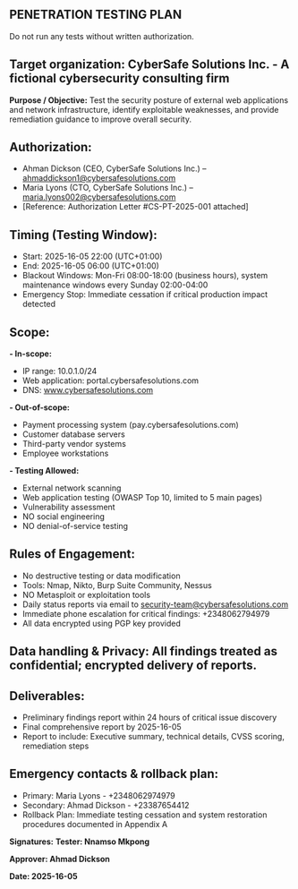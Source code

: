 ## PENETRATION TESTING PLAN 
Do not run any tests without written authorization.

## Target organization: CyberSafe Solutions Inc. - A fictional cybersecurity consulting firm

**Purpose / Objective:** Test the security posture of external web applications and network infrastructure, identify exploitable weaknesses, and provide remediation guidance to improve overall security.

## Authorization:
- Ahman Dickson (CEO, CyberSafe Solutions Inc.) – ahmaddickson1@cybersafesolutions.com
- Maria Lyons (CTO, CyberSafe Solutions Inc.) – maria.lyons002@cybersafesolutions.com
- [Reference: Authorization Letter #CS-PT-2025-001 attached]

## Timing (Testing Window):
- Start: 2025-16-05 22:00 (UTC+01:00)
- End: 2025-16-05 06:00 (UTC+01:00)
- Blackout Windows: Mon-Fri 08:00-18:00 (business hours), system maintenance windows every Sunday 02:00-04:00
- Emergency Stop: Immediate cessation if critical production impact detected

## Scope:
**- In-scope:**
  - IP range: 10.0.1.0/24
  - Web application: portal.cybersafesolutions.com
  - DNS: www.cybersafesolutions.com
    
**- Out-of-scope:**
  - Payment processing system (pay.cybersafesolutions.com)
  - Customer database servers
  - Third-party vendor systems
  - Employee workstations
    
**- Testing Allowed:**
  - External network scanning
  - Web application testing (OWASP Top 10, limited to 5 main pages)
  - Vulnerability assessment
  - NO social engineering
  - NO denial-of-service testing

## Rules of Engagement:
- No destructive testing or data modification
- Tools: Nmap, Nikto, Burp Suite Community, Nessus
- NO Metasploit or exploitation tools
- Daily status reports via email to security-team@cybersafesolutions.com
- Immediate phone escalation for critical findings: +2348062794979
- All data encrypted using PGP key provided
  
## Data handling & Privacy: All findings treated as confidential; encrypted delivery of reports.

## Deliverables:
- Preliminary findings report within 24 hours of critical issue discovery
- Final comprehensive report by 2025-16-05
- Report to include: Executive summary, technical details, CVSS scoring, remediation steps

## Emergency contacts & rollback plan:
- Primary: Maria Lyons - +2348062974979
- Secondary: Ahmad Dickson - +23387654412
- Rollback Plan: Immediate testing cessation and system restoration procedures documented in Appendix A

**Signatures:**
**Tester: Nnamso Mkpong**

**Approver: Ahmad Dickson**

**Date: 2025-16-05**



